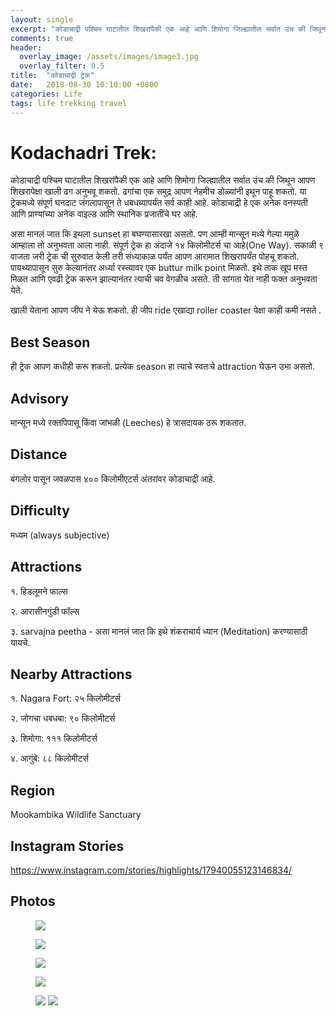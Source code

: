 ```yaml
---
layout: single
excerpt: "कोडाचाद्री पश्चिम घाटातील शिखरांपैकी एक आहे आणि शिमोगा जिल्ह्यातील सर्वात उंच की जिथून आपण शिखरापेक्षा खाली ढग अनुभवू शकतो. ढगांचा एक समुद्र आपण नेहमीच डोळ्यांनी इथून पाहू शकतो. "
comments: true
header:
  overlay_image: /assets/images/image3.jpg
  overlay_filter: 0.5
title:  "कोडाचाद्री ट्रेक"
date:   2018-08-30 10:10:00 +0800
categories: Life
tags: life trekking travel
---
```


# Kodachadri Trek:

कोडाचाद्री पश्चिम घाटातील शिखरांपैकी एक आहे आणि शिमोगा जिल्ह्यातील सर्वात उंच की जिथून आपण शिखरापेक्षा खाली ढग अनुभवू शकतो. ढगांचा एक समुद्र आपण नेहमीच डोळ्यांनी इथून पाहू शकतो. या ट्रेकमध्ये संपूर्ण घनदाट जंगलापासून ते धबधब्यापर्यंत सर्व काही आहे. कोडाचाद्री हे एक अनेक वनस्पती आणि प्राण्यांच्या अनेक वाइल्ड आणि स्थानिक प्रजातींचे घर आहे.

असा मानलं जात कि इथला sunset हा बघण्यासारखा असतो. पण आम्ही मान्सून मध्ये गेल्या ममुळे आम्हाला तो अनुभवता आला नाही. संपूर्ण ट्रेक हा अंदाजे १४ किलोमीटर्स चा आहे(One Way). सकाळी ९ वाजता जरी ट्रेक ची सुरुवात केली तरी संध्याकाळ पर्यंत आपण आरामात शिखरापर्यंत पोहचू शकतो. पायथ्यापासून सुरु केल्यानंतर अर्ध्या रस्त्यावर एक buttur milk point मिळतो. इथे ताक खूप मस्त मिळत आणि एवढी ट्रेक करून झाल्यानंतर त्याची चव वेगळीच असते. ती सांगता येत नाही फक्त अनुभवता येते.

खाली येताना आपण जीप ने येऊ शकतो. ही जीप ride एखाद्या roller coaster पेक्षा काही कमी नसते .

## Best Season

ही ट्रेक आपण कधीही करू शकतो. प्रत्येक season हा त्याचे स्वतःचे attraction घेऊन उभा असतो.

## Advisory

मान्सून मध्ये रक्तपिपासू किंवा जांभळी (Leeches) हे त्रासदायक ठरू शकतात.

## Distance

बंगलोर पासून जवळपास ४०० किलोमीएटर्स अंतरांवर कोडाचाद्री आहे.

## Difficulty

मध्यम (always subjective)

## Attractions

१. हिडलूमने फाल्स 

२. आरासीनगुंडी फॉल्स 

३. sarvajna peetha - असा मानलं जात कि इथे शंकराचार्य ध्यान (Meditation) करण्यासाठी यायचे.

## Nearby Attractions

१. Nagara Fort: २५ किलोमीटर्स 

२. जोगचा धबधबा: ९० किलोमीटर्स 

३. शिमोगा: १११ किलोमीटर्स

४. आगुंबे: ८८ किलोमीटर्स

## Region

Mookambika Wildlife Sanctuary

## Instagram Stories
https://www.instagram.com/stories/highlights/17940055123146834/

## Photos

<figure class="image-popup">
    <a href="/blog/assets/images/image3.jpg"><img src="/blog/assets/images/image3.jpg"></a>
</figure>


<figure class="image-popup">
    <a href="/blog/assets/images/image1.jpg"><img src="/blog/assets/images/image1.jpg"></a>
</figure>


<figure class="image-popup">
    <a href="/blog/assets/images/image4.jpg"><img src="/blog/assets/images/image4.jpg"></a>
</figure>


<figure class="image-popup">
    <a href="/blog/assets/images/image2.jpg"><img src="/blog/assets/images/image2.jpg"></a>
</figure>

<figure class="half">
    <a href="/blog/assets/images/image5.jpg"><img src="/blog/assets/images/image5.jpg"></a>
    <a href="/blog/assets/images/image6.jpg"><img src="/blog/assets/images/image6.jpg"></a>
</figure>
